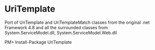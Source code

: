 # UriTemplate
Port of UriTemplate and UriTemplateMatch classes from the original .net Framework 4.8 and all the surrounded classes from System.ServiceModel.dll, System.ServiceModel.Web.dll  
  
PM> Install-Package UriTemplate
